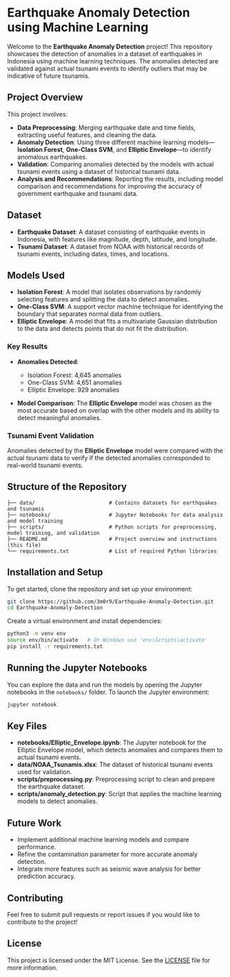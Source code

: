 # Earthquake Anomaly Detection using Machine Learning

Welcome to the **Earthquake Anomaly Detection** project! This repository showcases the detection of anomalies in a dataset of earthquakes in Indonesia using machine learning techniques. The anomalies detected are validated against actual tsunami events to identify outliers that may be indicative of future tsunamis.

## Project Overview

This project involves:
- **Data Preprocessing**: Merging earthquake date and time fields, extracting useful features, and cleaning the data.
- **Anomaly Detection**: Using three different machine learning models—**Isolation Forest**, **One-Class SVM**, and **Elliptic Envelope**—to identify anomalous earthquakes.
- **Validation**: Comparing anomalies detected by the models with actual tsunami events using a dataset of historical tsunami data.
- **Analysis and Recommendations**: Reporting the results, including model comparison and recommendations for improving the accuracy of government earthquake and tsunami data.

## Dataset

- **Earthquake Dataset**: A dataset consisting of earthquake events in Indonesia, with features like magnitude, depth, latitude, and longitude.
- **Tsunami Dataset**: A dataset from NOAA with historical records of tsunami events, including dates, times, and locations.

## Models Used

- **Isolation Forest**: A model that isolates observations by randomly selecting features and splitting the data to detect anomalies.
- **One-Class SVM**: A support vector machine technique for identifying the boundary that separates normal data from outliers.
- **Elliptic Envelope**: A model that fits a multivariate Gaussian distribution to the data and detects points that do not fit the distribution.

### Key Results

- **Anomalies Detected**:
  - Isolation Forest: 4,645 anomalies
  - One-Class SVM: 4,651 anomalies
  - Elliptic Envelope: 929 anomalies

- **Model Comparison**: The **Elliptic Envelope** model was chosen as the most accurate based on overlap with the other models and its ability to detect meaningful anomalies.

### Tsunami Event Validation
Anomalies detected by the **Elliptic Envelope** model were compared with the actual tsunami data to verify if the detected anomalies corresponded to real-world tsunami events.

## Structure of the Repository

```
├── data/                        # Contains datasets for earthquakes and tsunamis
├── notebooks/                   # Jupyter Notebooks for data analysis and model training
├── scripts/                     # Python scripts for preprocessing, model training, and validation
├── README.md                    # Project overview and instructions (this file)
└── requirements.txt             # List of required Python libraries
```

## Installation and Setup

To get started, clone the repository and set up your environment:

```bash
git clone https://github.com/3m0r9/Earthquake-Anomaly-Detection.git
cd Earthquake-Anomaly-Detection
```

Create a virtual environment and install dependencies:

```bash
python3 -m venv env
source env/bin/activate   # On Windows use 'env\Scripts\activate'
pip install -r requirements.txt
```

## Running the Jupyter Notebooks

You can explore the data and run the models by opening the Jupyter notebooks in the `notebooks/` folder. To launch the Jupyter environment:

```bash
jupyter notebook
```

## Key Files

- **notebooks/Elliptic_Envelope.ipynb**: The Jupyter notebook for the Elliptic Envelope model, which detects anomalies and compares them to actual tsunami events.
- **data/NOAA_Tsunamis.xlsx**: The dataset of historical tsunami events used for validation.
- **scripts/preprocessing.py**: Preprocessing script to clean and prepare the earthquake dataset.
- **scripts/anomaly_detection.py**: Script that applies the machine learning models to detect anomalies.

## Future Work

- Implement additional machine learning models and compare performance.
- Refine the contamination parameter for more accurate anomaly detection.
- Integrate more features such as seismic wave analysis for better prediction accuracy.

## Contributing

Feel free to submit pull requests or report issues if you would like to contribute to the project!

## License

This project is licensed under the MIT License. See the [LICENSE](LICENSE) file for more information.

